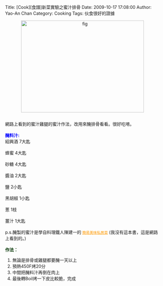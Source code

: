 Title: [Cook][食譜]新菜實驗之蜜汁排骨
Date: 2009-10-17 17:08:00
Author: Yao-An Chan
Category: Cooking
Tags: 伙食很好的證據


<div class='post'>
<a onblur="try {parent.deselectBloggerImageGracefully();} catch(e) {}" href="http://3.bp.blogspot.com/_mvtDPM7iODU/StrM7NL-JJI/AAAAAAAAE50/NIZqiCjdVOk/s1600-h/DSC00552.JPG"><img style="margin: 0px auto 10px; display: block; text-align: center; cursor: pointer; width: 400px; height: 300px;" src="http://3.bp.blogspot.com/_mvtDPM7iODU/StrM7NL-JJI/AAAAAAAAE50/NIZqiCjdVOk/s400/DSC00552.JPG" alt="fig" id="BLOGGER_PHOTO_ID_5393848821253809298" border="0" /></a><br />網路上看到的蜜汁雞腿的蜜汁作法，改用來醃排骨看看。很好吃唷。<br /><span style="font-weight: bold; color: rgb(0, 0, 255);"><br />醃料汁:</span>  <span style="font-weight: bold; color: rgb(0, 0, 255);"> </span><br />紹興酒 7大匙<br /><br />蜂蜜  4大匙<br /><br />砂糖  4大匙<br /><br />醬油  2大匙<br /><br />鹽  2小匙<br /><br />黑胡椒 1小匙<br /><br />蔥  1枝<br /><br />薑汁  1大匙<br /><br />p.s.醃製的蜜汁是學自料理鐵人陳建一的<span style="font-size:85%;"> </span><a style="color: rgb(255, 153, 0);" href="http://www.kingstone.com.tw/Book/Book_Page.asp?id=2014270225801&amp;actid=tornado&amp;Partner=xxx&amp;Owner=NULL&amp;Nid=&amp;Page=&amp;Uid=0"><span style="font-size:85%;">簡易美味私房菜</span></a>  (我沒有這本書，這是網路上看到的。)<br /><br /><span style="font-weight: bold; color: rgb(0, 51, 0);">作法：</span><br /><ol><li>無論是排骨或雞腿都要醃一天以上</li><li>預熱450F烤20分</li><li>中間把醃料汁再倒在肉上</li><li>最後轉Boil烤一下皮比較脆，完成<br /></li></ol></div>
